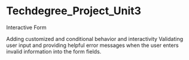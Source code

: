 # Techdegree_Project_Unit3
Interactive Form 

Adding customized and conditional behavior and interactivity
Validating user input and providing helpful error messages when the user enters invalid information into the form fields.
